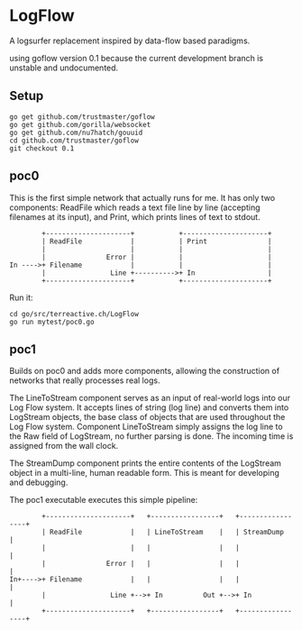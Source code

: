 # LogFlow

A logsurfer replacement inspired by data-flow based paradigms.

using goflow version 0.1 because the current
development branch is unstable and undocumented.


## Setup
```
go get github.com/trustmaster/goflow
go get github.com/gorilla/websocket
go get github.com/nu7hatch/gouuid
cd github.com/trustmaster/goflow
git checkout 0.1
```

## poc0
This is the first simple network that actually runs for me.
It has only two components: ReadFile which reads a text file
line by line (accepting filenames at its input), and Print,
which prints lines of text to stdout.

            +---------------------+           +---------------------+
            | ReadFile            |           | Print               |
            |                     |           |                     |
            |               Error |           |                     |
    In ---->+ Filename            |           |                     |
            |                Line +---------->+ In                  |
            +---------------------+           +---------------------+

Run it:
```
cd go/src/terreactive.ch/LogFlow
go run mytest/poc0.go
```

## poc1
Builds on poc0 and adds more components, allowing the construction
of networks that really processes real logs.

The LineToStream component serves as an input of real-world logs into our
Log Flow system. It accepts lines of string (log line) and converts them into
LogStream objects, the base class of objects that are used throughout the Log
Flow system. Component LineToStream simply assigns the log line to the Raw
field of LogStream, no further parsing is done. The incoming time is assigned
from the wall clock.

The StreamDump component prints the entire contents of the LogStream object
in a multi-line, human readable form. This is meant for developing and 
debugging.

The poc1 executable executes this simple pipeline:

            +---------------------+   +-----------------+   +-----------------+
            | ReadFile            |   | LineToStream    |   | StreamDump      |
            |                     |   |                 |   |                 |
            |               Error |   |                 |   |                 |
    In+---->+ Filename            |   |                 |   |                 |
            |                Line +-->+ In          Out +-->+ In              |
            +---------------------+   +-----------------+   +-----------------+

